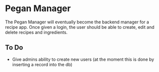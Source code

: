 # Pegan Manager

The Pegan Manager will eventually become the backend manager for a recipe app. Once given a login, the user should be able to create, edit and delete recipes and ingredients.

## To Do
- Give admins ability to create new users (at the moment this is done by inserting a record into the db)
